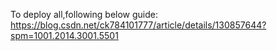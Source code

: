 To deploy all,following below guide:
https://blog.csdn.net/ck784101777/article/details/130857644?spm=1001.2014.3001.5501

